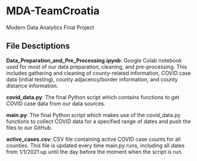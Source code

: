 # MDA-TeamCroatia
Modern Data Analytics Final Project

File Desctiptions
-----------------
**Data_Preparation_and_Pre_Processing.ipynb**: Google Colab notebook used for most of our data preparation, cleaning, and pre-processing. This includes gathering and cleaning of county-related information, COVID case data (initial testing), county adjacency/border information, and county distance information.

**covid_data.py**: The final Python script which contains functions to get COVID case data from our data sources. 

**main.py**: The final Python script which makes use of the covid_data.py functions to collect COVID data for a specified range of dates and push the files to our GitHub.

**active_cases.csv**: CSV file containing active COVID case counts for all counties. This file is updated every time main.py runs, including all dates from 1/1/2021 up until the day before the moment when the script is run. 
